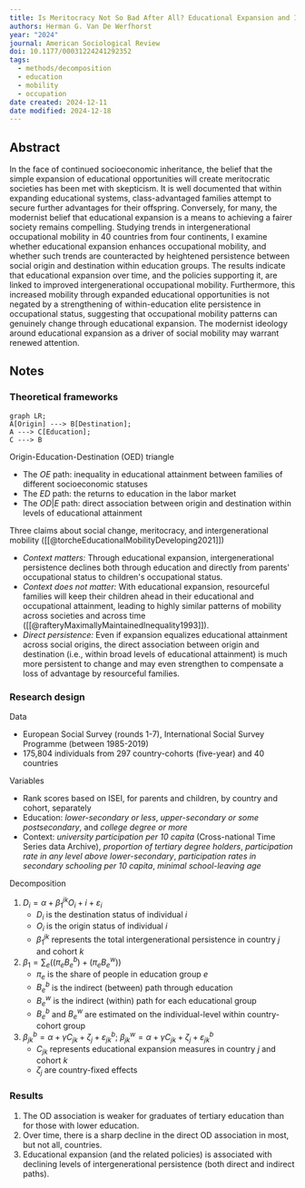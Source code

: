```yaml
---
title: Is Meritocracy Not So Bad After All? Educational Expansion and Intergenerational Mobility in 40 Countries
authors: Herman G. Van De Werfhorst
year: "2024"
journal: American Sociological Review
doi: 10.1177/00031224241292352
tags:
  - methods/decomposition
  - education
  - mobility
  - occupation
date created: 2024-12-11
date modified: 2024-12-18
---
```


## Abstract

In the face of continued socioeconomic inheritance, the belief that the simple expansion of educational opportunities will create meritocratic societies has been met with skepticism. It is well documented that within expanding educational systems, class-advantaged families attempt to secure further advantages for their offspring. Conversely, for many, the modernist belief that educational expansion is a means to achieving a fairer society remains compelling. Studying trends in intergenerational occupational mobility in 40 countries from four continents, I examine whether educational expansion enhances occupational mobility, and whether such trends are counteracted by heightened persistence between social origin and destination within education groups. The results indicate that educational expansion over time, and the policies supporting it, are linked to improved intergenerational occupational mobility. Furthermore, this increased mobility through expanded educational opportunities is not negated by a strengthening of within-education elite persistence in occupational status, suggesting that occupational mobility patterns can genuinely change through educational expansion. The modernist ideology around educational expansion as a driver of social mobility may warrant renewed attention.

## Notes

### Theoretical frameworks

```mermaid
graph LR;
A[Origin] ---> B[Destination];
A ---> C[Education];
C ---> B
```

Origin-Education-Destination (OED) triangle

- The $OE$ path: inequality in educational attainment between families of different socioeconomic statuses
- The $ED$ path: the returns to education in the labor market
- The $OD|E$ path: direct association between origin and destination within levels of educational attainment

Three claims about social change, meritocracy, and intergenerational mobility ([[@torcheEducationalMobilityDeveloping2021]])

- *Context matters:* Through educational expansion, intergenerational persistence declines both through education and directly from parents' occupational status to children's occupational status.
- *Context does not matter:* With educational expansion, resourceful families will keep their children ahead in their educational and occupational attainment, leading to highly similar patterns of mobility across societies and across time ([[@rafteryMaximallyMaintainedInequality1993]]).
- *Direct persistence:* Even if expansion equalizes educational attainment across social origins, the direct association between origin and destination (i.e., within broad levels of educational attainment) is much more persistent to change and may even strengthen to compensate a loss of advantage by resourceful families.

### Research design

Data

- European Social Survey (rounds 1-7), International Social Survey Programme (between 1985-2019)
- 175,804 individuals from 297 country-cohorts (five-year) and 40 countries

Variables

- Rank scores based on ISEI, for parents and children, by country and cohort, separately
- Education: *lower-secondary or less*, *upper-secondary or some postsecondary*, and *college degree or more*
- Context: *university participation per 10 capita* (Cross-national Time Series data Archive), *proportion of tertiary degree holders*, *participation rate in any level above lower-secondary*, *participation rates in secondary schooling per 10 capita*, *minimal school-leaving age*

Decomposition

1. $D_{i} = α + β^{jk}_{1}O_{i}+{i} + ε_{i}$
	- $D_{i}$ is the destination status of individual $i$
	- $O_{i}$ is the origin status of individual $i$
	- $β^{jk}_{1}$ represents the total intergenerational persistence in country $j$ and cohort $k$
2. $β_{1} = \sum_{e}((π_{e}B^{b}_{e}) + (π_{e}B^{w}_{e}))$
	- $π_{e}$ is the share of people in education group $e$
	- $B^{b}_{e}$ is the indirect (between) path through education
	- $B^{w}_{e}$ is the indirect (within) path for each educational group
	- $B^{b}_{e}$ and $B^{w}_{e}$ are estimated on the individual-level within country-cohort group
3. $β_{jk}^{b} = α + γC_{jk} + ζ_{j} + ε_{jk}^{b}$; $β_{jk}^{w} = α + γC_{jk} + ζ_{j} + ε_{jk}^{b}$
	- $C_{jk}$ represents educational expansion measures in country $j$ and cohort $k$
	- $ζ_{j}$ are country-fixed effects

### Results

1. The OD association is weaker for graduates of tertiary education than for those with lower education.
2. Over time, there is a sharp decline in the direct OD association in most, but not all, countries.
3. Educational expansion (and the related policies) is associated with declining levels of intergenerational persistence (both direct and indirect paths).
